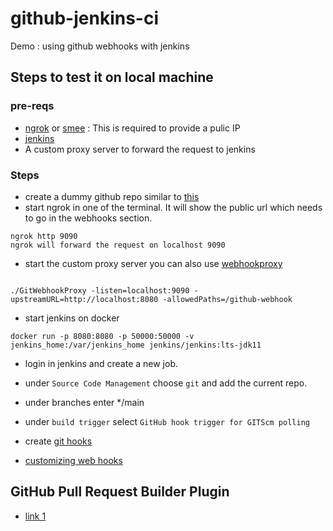 # github-jenkins-ci
Demo : using github webhooks with jenkins

## Steps to test it on local machine 
### pre-reqs
- [ngrok](https://ngrok.com/) or  [smee](https://smee.io/) : This is required to provide a pulic IP
- [jenkins](https://jenkins.io)
- A custom proxy server to forward the request to jenkins

### Steps
- create a dummy github repo similar to [this](https://github.com/PankajWorks/github-jenkins-ci) 
- start ngrok in one of the terminal. It will show the public url which needs to go in the webhooks section.
```
ngrok http 9090
ngrok will forward the request on localhost 9090
```
- start the custom proxy server you can also use [webhookproxy](https://github.com/stakater/GitWebhookProxy)

```

./GitWebhookProxy -listen=localhost:9090 -upstreamURL=http://localhost:8080 -allowedPaths=/github-webhook

```

- start jenkins on docker
```
docker run -p 8080:8080 -p 50000:50000 -v jenkins_home:/var/jenkins_home jenkins/jenkins:lts-jdk11
```
- login in jenkins and create a new job.
- under `Source Code Management` choose `git` and add the current repo. 
- under branches enter */main
- under `build trigger` select `GitHub hook trigger for GITScm polling`

- create [git hooks](https://docs.github.com/en/developers/webhooks-and-events/webhooks/about-webhooks) 
- [customizing web hooks](https://git-scm.com/book/en/v2/Customizing-Git-Git-Hooks)

## GitHub Pull Request Builder Plugin
- [link 1](https://github.com/janinko/ghprb)

